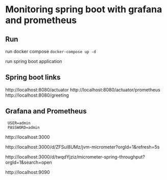 # Monitoring spring boot with grafana and prometheus

## Run 

run docker compose `docker-compose up -d`

run spring boot application

## Spring boot links

http://localhost:8080/actuator
http://localhost:8080/actuator/prometheus
http://localhost:8080/greeting

## Grafana and Prometheus

```
 USER=admin
 PASSWORD=admin

```


http://localhost:3000

http://localhost:3000/d/ZFSul8UMz/jvm-micrometer?orgId=1&refresh=5s

http://localhost:3000/d/twqdYjziz/micrometer-spring-throughput?orgId=1&search=open

http://localhost:9090
